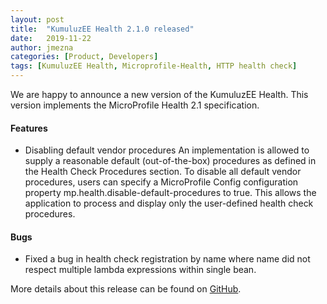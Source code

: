 ```yaml
---
layout: post
title:  "KumuluzEE Health 2.1.0 released"
date:   2019-11-22
author: jmezna
categories: [Product, Developers]
tags: [KumuluzEE Health, Microprofile-Health, HTTP health check]
---
```


We are happy to announce a new version of the KumuluzEE Health. This version implements the MicroProfile Health 2.1 specification. 

<!--more-->

#### Features
- Disabling default vendor procedures
An implementation is allowed to supply a reasonable default (out-of-the-box) procedures as defined in the Health Check Procedures section. To disable all default vendor procedures, users can specify a MicroProfile Config configuration property mp.health.disable-default-procedures to true. This allows the application to process and display only the user-defined health check procedures.

#### Bugs
- Fixed a bug in health check registration by name where name did not respect multiple lambda expressions within single bean.

More details about this release can be found on [GitHub](https://github.com/kumuluz/kumuluzee-health/releases/tag/v2.1.0).
